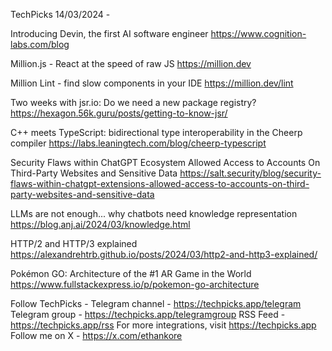 TechPicks 14/03/2024 -

Introducing Devin, the first AI software engineer
https://www.cognition-labs.com/blog

Million.js - React at the speed of raw JS
https://million.dev

Million Lint - find slow components in your IDE
https://million.dev/lint

Two weeks with jsr.io: Do we need a new package registry?
https://hexagon.56k.guru/posts/getting-to-know-jsr/

C++ meets TypeScript: bidirectional type interoperability in the Cheerp compiler
https://labs.leaningtech.com/blog/cheerp-typescript

Security Flaws within ChatGPT Ecosystem Allowed Access to Accounts On Third-Party Websites and Sensitive Data
https://salt.security/blog/security-flaws-within-chatgpt-extensions-allowed-access-to-accounts-on-third-party-websites-and-sensitive-data

LLMs are not enough... why chatbots need knowledge representation
https://blog.anj.ai/2024/03/knowledge.html

HTTP/2 and HTTP/3 explained
https://alexandrehtrb.github.io/posts/2024/03/http2-and-http3-explained/

Pokémon GO: Architecture of the #1 AR Game in the World
https://www.fullstackexpress.io/p/pokemon-go-architecture

Follow TechPicks -
Telegram channel - https://techpicks.app/telegram
Telegram group - https://techpicks.app/telegramgroup
RSS Feed - https://techpicks.app/rss
For more integrations, visit https://techpicks.app
Follow me on X - https://x.com/ethankore